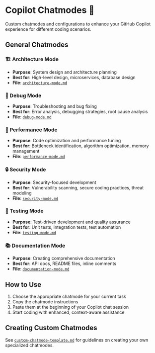 # Copilot Chatmodes 🤖

Custom chatmodes and configurations to enhance your GitHub Copilot experience for different coding scenarios.

## General Chatmodes

### 🏗️ Architecture Mode
- **Purpose**: System design and architecture planning
- **Best for**: High-level design, microservices, database design
- **File**: [`architecture-mode.md`](architecture-mode.md)

### 🐛 Debug Mode
- **Purpose**: Troubleshooting and bug fixing
- **Best for**: Error analysis, debugging strategies, root cause analysis
- **File**: [`debug-mode.md`](debug-mode.md)

### 🚀 Performance Mode
- **Purpose**: Code optimization and performance tuning
- **Best for**: Bottleneck identification, algorithm optimization, memory management
- **File**: [`performance-mode.md`](performance-mode.md)

### 🔒 Security Mode
- **Purpose**: Security-focused development
- **Best for**: Vulnerability scanning, secure coding practices, threat modeling
- **File**: [`security-mode.md`](security-mode.md)

### 🧪 Testing Mode
- **Purpose**: Test-driven development and quality assurance
- **Best for**: Unit tests, integration tests, test automation
- **File**: [`testing-mode.md`](testing-mode.md)

### 📚 Documentation Mode
- **Purpose**: Creating comprehensive documentation
- **Best for**: API docs, README files, inline comments
- **File**: [`documentation-mode.md`](documentation-mode.md)












## How to Use
1. Choose the appropriate chatmode for your current task
2. Copy the chatmode instructions
3. Paste them at the beginning of your Copilot chat session
4. Start coding with enhanced, context-aware assistance

## Creating Custom Chatmodes
See [`custom-chatmode-template.md`](custom-chatmode-template.md) for guidelines on creating your own specialized chatmodes.
